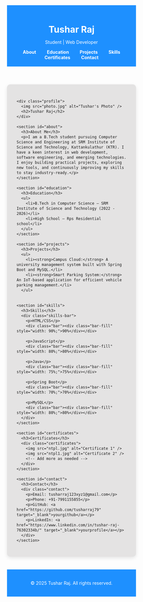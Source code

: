 <!DOCTYPE html>
<html lang="en">
<head>
  <meta charset="UTF-8" />
  <meta name="viewport" content="width=device-width, initial-scale=1.0"/>
  <title>Tushar Raj | Portfolio</title>
  <style>
    * {
      box-sizing: border-box;
      margin: 0;
      padding: 0;
    }

    body {
      font-family: 'Segoe UI', Tahoma, Geneva, Verdana, sans-serif;
      background: #ffffff;
      color: #333;
      line-height: 1.6;
    }

    header {
      background: #1e90ff;
      color: white;
      padding: 20px 0;
      text-align: center;
      position: sticky;
      top: 0;
      z-index: 1000;
    }

    nav {
      margin-top: 10px;
    }

    nav a {
      color: rgb(255, 255, 255);
      margin: 0 15px;
      text-decoration: none;
      font-weight: bold;
    }

    nav a:hover {
      text-decoration: underline;
    }

    .container {
      max-width: 1000px;
      margin: 40px auto;
      padding: 30px;
      background: rgb(228, 227, 227);
      border-radius: 10px;
      box-shadow: 0 4px 12px rgba(0, 0, 0, 0.1);
    }

    .profile {
      text-align: center;
    }

    .profile img {
      border-radius: 50%;
      width: 150px;
      height: 150px;
      border: 4px solid #1e90ff;
    }

    h2 {
      color: #3b72a9;
      margin-top: 10px;
    }

    h3 {
      color: #1e90ff;
      margin-top: 40px;
      border-bottom: 2px solid #1e90ff;
      padding-bottom: 5px;
    }

    ul {
      list-style-type: square;
      padding-left: 20px;
    }

    .project-image {
      display: block;
      margin: 20px auto;
      max-width: 100%;
      border-radius: 10px;
    }

    .skills-bar {
      margin: 10px 0;
    }

    .bar {
      background: #ddd;
      border-radius: 20px;
      overflow: hidden;
      margin-bottom: 10px;
    }

    .bar-fill {
      height: 20px;
      line-height: 20px;
      color: white;
      padding-left: 10px;
      background: #1e90ff;
    }

    .certificates {
      display: flex;
      flex-wrap: wrap;
      gap: 20px;
      margin-top: 20px;
      justify-content: center;
    }

    .certificates img {
      width: 250px;
      height: 180px;
      border-radius: 10px;
      box-shadow: 0 4px 8px rgba(0, 0, 0, 0.1);
    }

    .contact p {
      margin: 5px 0;
    }

    footer {
      text-align: center;
      padding: 20px;
      background: #1e90ff;
      color: white;
      margin-top: 40px;
    }

    @media (max-width: 600px) {
      nav a {
        display: block;
        margin: 10px 0;
      }

      .certificates {
        flex-direction: column;
        align-items: center;
      }
    }
  </style>
</head>
<body>

  <header>
    <h1>Tushar Raj</h1>
    <p>Student | Web Developer</p>
    <nav>
      <a href="#about">About</a>
      <a href="#education">Education</a>
      <a href="#projects">Projects</a>
      <a href="#skills">Skills</a>
      <a href="#certificates">Certificates</a>
      <a href="#contact">Contact</a>
    </nav>
  </header>

  <div class="container">

    <div class="profile">
      <img src="photo.jpg" alt="Tushar's Photo" />
      <h2>Tushar Raj</h2>
    </div>

    <section id="about">
      <h3>About Me</h3>
      <p>I am a B.Tech student pursuing Computer Science and Engineering at SRM Institute of Science and Technology, Kattankulathur (KTR). I have a keen interest in web development, software engineering, and emerging technologies. I enjoy building practical projects, exploring new tools, and continuously improving my skills to stay industry-ready.</p>
    </section>

    <section id="education">
      <h3>Education</h3>
      <ul>
        <li>B.Tech in Computer Science – SRM Institute of Science and Technology (2022 - 2026)</li>
        <li>High School – Rps Residential school</li>
      </ul>
    </section>

    <section id="projects">
      <h3>Projects</h3>
      <ul>
        <li><strong>Campus Cloud:</strong> A university management system built with Spring Boot and MySQL.</li>
        <li><strong>Smart Parking System:</strong> An IoT-based application for efficient vehicle parking management.</li>
      </ul>
      

    <section id="skills">
      <h3>Skills</h3>
      <div class="skills-bar">
        <p>HTML/CSS</p>
        <div class="bar"><div class="bar-fill" style="width: 90%;">90%</div></div>

        <p>JavaScript</p>
        <div class="bar"><div class="bar-fill" style="width: 80%;">80%</div></div>

        <p>Java</p>
        <div class="bar"><div class="bar-fill" style="width: 75%;">75%</div></div>

        <p>Spring Boot</p>
        <div class="bar"><div class="bar-fill" style="width: 70%;">70%</div></div>

        <p>MySQL</p>
        <div class="bar"><div class="bar-fill" style="width: 80%;">80%</div></div>
      </div>
    </section>

    <section id="certificates">
      <h3>Certificates</h3>
      <div class="certificates">
        <img src="ntpl.jpg" alt="Certificate 1" />
        <img src="ntpl1.jpg" alt="Certificate 2" />
        <!-- Add more as needed -->
      </div>
    </section>

    <section id="contact">
      <h3>Contact</h3>
      <div class="contact">
        <p>Email: tusharraj123xyz1@gmail.com</p>
        <p>Phone: +91-7991155855</p>
        <p>GitHub: <a href="https://github.com/tusharraj79" target="_blank">yourgithub</a></p>
        <p>LinkedIn: <a href="https://www.linkedin.com/in/tushar-raj-76302334b/" target="_blank">yourprofile</a></p>
      </div>
    </section>

  </div>

  <footer>
    <p>&copy; 2025 Tushar Raj. All rights reserved.</p>
  </footer>

</body>
</html>

